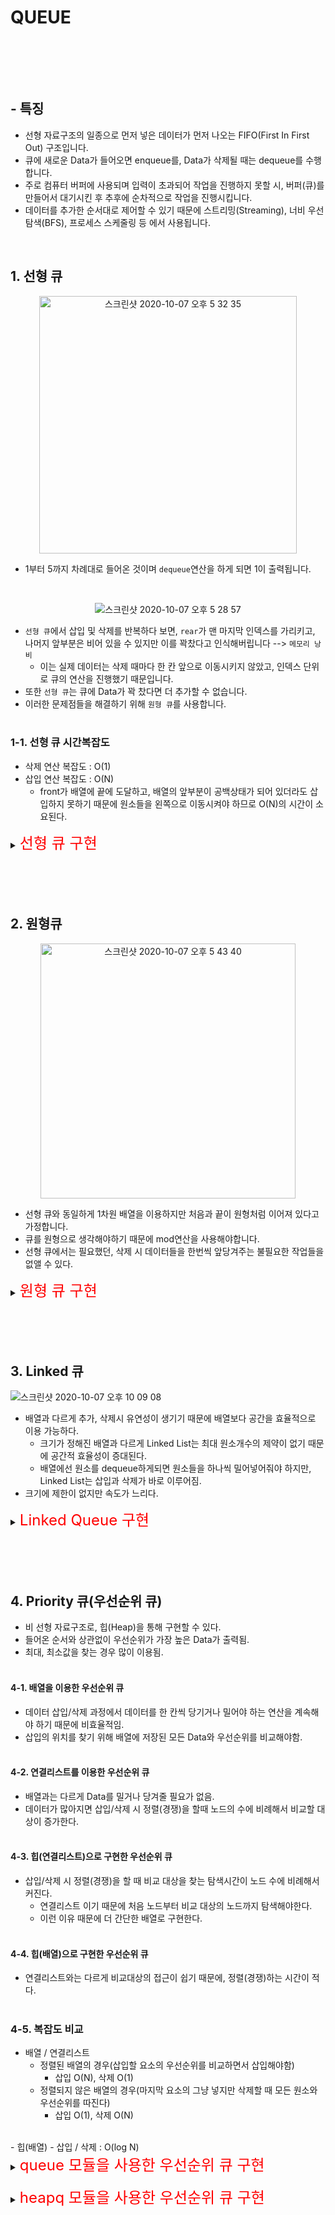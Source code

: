 # QUEUE
<br>



<br><br>

## - 특징 
- 선형 자료구조의 일종으로 먼저 넣은 데이터가 먼저 나오는 FIFO(First In First Out) 구조입니다.
- 큐에 새로운 Data가 들어오면 enqueue를, Data가 삭제될 때는 dequeue를 수행합니다.
- 주로 컴퓨터 버퍼에 사용되며 입력이 초과되어 작업을 진행하지 못할 시, 버퍼(큐)를 만들어서 대기시킨 후 추후에 순차적으로 작업을 진행시킵니다.
- 데이터를 추가한 순서대로 제어할 수 있기 때문에 스트리밍(Streaming), 너비 우선 탐색(BFS), 프로세스 스케줄링 등 에서 사용됩니다.

<br>

## 1. 선형 큐

<center>
<img width="412" alt="스크린샷 2020-10-07 오후 5 32 35" src="https://user-images.githubusercontent.com/56511253/95307034-1cd07300-08c3-11eb-9887-c93dd7cba5c0.png">
</center>

- 1부터 5까지 차례대로 들어온 것이며 `dequeue`연산을 하게 되면 1이 출력됩니다.
<br>

<center>

![스크린샷 2020-10-07 오후 5 28 57](https://user-images.githubusercontent.com/56511253/95306667-a9c6fc80-08c2-11eb-8e91-bd34fafd148e.png)
</center>


- `선형 큐`에서 삽입 및 삭제를 반복하다 보면, `rear`가 맨 마지막 인덱스를 가리키고, 나머지 앞부분은 비어 있을 수 있지만 이를 꽉찼다고 인식해버립니다 --> `메모리 낭비`
   - 이는 실제 데이터는 삭제 때마다 한 칸 앞으로 이동시키지 않았고, 인덱스 단위로 큐의 연산을 진행했기 때문입니다.
- 또한 `선형 큐`는 큐에 Data가 꽉 찼다면 더 추가할 수 없습니다.
- 이러한 문제점들을 해결하기 위해 `원형 큐`를 사용합니다.
<br><br>

### 1-1. 선형 큐 시간복잡도
- 삭제 연산 복잡도 : O(1)
    <br>
- 삽입 연산 복잡도 : O(N)
  - front가 배열에 끝에 도달하고, 배열의 앞부분이 공백상태가 되어 있더라도 삽입하지 못하기 때문에 원소들을 왼쪽으로 이동시켜야 하므로 O(N)의 시간이 소요된다.

<details>
<summary><font size = "5em" color = "red">선형 큐 구현</font></summary>
<div markdown = "1"><br>

<details>
<summary>list로 구현</summary>
<div markdown = "1"> 

- 파이썬에서 큐를 사용하는 가장 간단한 방법.
- list객체의 `pop(0)` 함수를 호출하면 첫 번째 데이터를 제거할 수 있음.
- `list.insert(0,value)` 를 통해 맨 앞에서 데이터를 삽입 가능.
- `pop(0)`과 `insert(0,value)`는 `O(N)`의 복잡도를 가지고 있기 때문에 성능이 좋지 않음.
  - 첫번째 데이터를 제거하면 모든 데이터를 앞으로 한칸씩 당겨와야 하기 때문.
- 따라서 보통 `collection` 모듈의 `deque`를 사용.
<br>

```python
queue = [1,2,3]

# push
queue.append(4)
queue.append(5)

print(queue)
>>[1,2,3,4,5]

# pop
queue.pop(0)
queue.pop(0)

print(queue)
>>[1,2,3]
``` 
<br><br></div></details>

<details>
<summary>deque로 구현</summary>
<div markdown = "1"> 

- deque의 `popleft()`와 `appendleft(value)` 는 모두 O(1)의 시간복잡도를 가지고 있음 -> list 대비 성능 향상.
- 하지만 내부적으로 `LinkedList` 를 사용하고 있기 때문에 i 번째 데이터에 접근하기 위해서는 `O(N)`의 복잡도가 발생.
```python
from collection import deque

deque = deque([1,2,3])
deque.append(4)
deque.appendleft(0)

print(deque)
>> deque([0, 1, 2, 3, 4])
 
deque.pop()
deque.popleft()

print(deque)
>> deque([1, 2, 3])
```
<br><br></div></details>

<details>
<summary>queue모듈로 구현</summary>
<div markdown = "1"> 

- `queue`모듈의 `Queue` Class 사용.
- 주로 멀티 쓰레드 환경에서 사용되며, 내부적으로 `Locking`을 지원하여 여러개의 쓰레드가 동시에 데이터를 추가하거나 삭제할 수 있음.
- `deque`와 다르게 방향성이 없음. 따라서 추가와 삭제가 하나의 메서드로 처리됨.
- 데이터를 추가하기 위해서는 `put(value)`, 삭제하기 위해서는 `get()`을 사용함.
- Data 추가 삭제는 `O(1)`, 데이터 접근은 `O(N)`의 복잡도를 가짐.


```python
from queue import Queue

que = Queue()
que.put(1)
que.put(2)
que.put(3)

print(que.get())
>> 1
print(que.get())
>> 2
print(que.get())
>> 3

```
- queue 모듈에서 제공하는 LifoQueue, PriorityQueue

```python
import queue
l_queue = queue.LifoQueue()
p_queue = queue.PriorityQueue()
```
<br><br></div></details>

<details>
<summary>Class로 구현</summary>
<div markdown = "1"> 

```python
class MyQueue:
    def __init__(self):
        self.queue = []
    
    def push(self,value):
        self.queue.append(value)
    
    def pop(self):
        if len(self.queue) == 0:
            return -1
        else:
            return self.queue.pop(0)
    
    def size(self):
        return len(self.queue)
    
    def front(self):
        return self.queue[0]
    
    def back(self):
        return self.queue[-1]

    def printQueue(self):
        print(self.queue)



if __name__ == "__main__":
    myqueue = MyQueue()
```
</div></details>
</div></details>
<br><br><br><br>


## 2. 원형큐
<center><img width="408" alt="스크린샷 2020-10-07 오후 5 43 40" src="https://user-images.githubusercontent.com/56511253/95308266-a59bde80-08c4-11eb-89f5-6134d1ff3b32.png"></center>

- 선형 큐와 동일하게 1차원 배열을 이용하지만 처음과 끝이 원형처럼 이어져 있다고 가정합니다.
- 큐를 원형으로 생각해야하기 때문에 mod연산을 사용해야합니다.
- 선형 큐에서는 필요했던, 삭제 시 데이터들을 한번씩 앞당겨주는 불필요한 작업들을 없앨 수 있다.

<details>
<summary><font size = "5em" color = "red">원형 큐 구현</font></summary>
<div markdown = "1"> 
<br><br>

1. Full 상태와 Empty상태를 구별하기 위해 원형 큐에서는 1개의 배열 공간이 낭비됨.
2. enqueue를 할 시, rear은 (rear + 1) % max를 통해 마지막 index에서 data가 추가가 되더라도 다시 0번째 index로 넘어옴. (dequeue도 동일)
    - isEmpty : rear와 front의 index가 동일할 시 빈 배열이라고 판별.
    - isFull  : rear에서 앞으로 index를 옮겼을 때, front와 동일한 index일 경우 1개의 남긴 배열공간을 침범하기 때문에 Full이라고 판별한다.
```python
class circularQueue:
    def __init__(self,max_size):
        self.rear = 0
        self.front = 0
        self.max = max_size
        self.que = [None for i in range(self.max)]

    def isEmpty(self):
        return True if self.rear == self.front else False
        
    def isFull(self):
        return True if (self.rear + 1) % self.max == self.front else False

    def enqueue(self,data):
        if self.isFull():
            print("is Full!! ")
        else:
            self.rear = (self.rear + 1) % self.max
            self.que[self.rear] = data

    def dequeue(self):
        if self.isEmpty():
            print("is Empty!!")
        else:
            self.front = (self.front + 1) % self.max
            return self.que[self.front]   

    def printQueue(self):
        front = self.front
        rear = (self.rear + 1) % self.max

        while (front + 1) % self.max != rear: 
            front = (front + 1) % self.max
            print(self.que[front],end='')
        print(" ")
if __name__ == "__main__":
    queue = circularQueue(5)
    for i in range(4):
        queue.enqueue(i)
        queue.printQueue()

    for i in range(4):
        queue.dequeue()
        queue.printQueue()
```
</div></details><br><br><br><br>

## 3. Linked 큐

![스크린샷 2020-10-07 오후 10 09 08](https://user-images.githubusercontent.com/56511253/95334957-ba3e9d80-08e9-11eb-9102-0186a88df88f.png)

- 배열과 다르게 추가, 삭제시 유연성이 생기기 때문에 배열보다 공간을 효율적으로 이용 가능하다.
  - 크기가 정해진 배열과 다르게 Linked List는 최대 원소개수의 제약이 없기 때문에 공간적 효율성이 증대된다.
  - 배열에선 원소를 dequeue하게되면 원소들을 하나씩 밀어넣어줘야 하지만, Linked List는 삽입과 삭제가 바로 이루어짐.  
- 크기에 제한이 없지만 속도가 느리다.

<details>
<summary><font size = "5em" color = "red">Linked Queue 구현</font></summary>
<div markdown = "1"> 
<br>

- 설계 과정
<br>

<img src = "https://user-images.githubusercontent.com/56511253/95335883-e1e23580-08ea-11eb-9bfe-5c4704353082.png" width = "30%" height = "30%">
<br><br>


- Linked List와 동일하게 Node를 구성.
- enqueue : rear가 가리키는 곳에 Data를 저장.
- dequeue : front가 가리키는 곳에있는 Data를 return 후, front는 다음에 있는 Node로 이동.
```python
class Node:
    def __init__(self,data):
        self.data = data
        self.next = None


class linkedQueue:
    def __init__(self):
        self.front = ''
        self.rear = ''
        self.qCount = 0

    def isEmpty(self):
        return True if self.front == '' else False  
    
    def qSize(self):
        return self.qCount

    def enqueue(self,data):
        node = Node(data)

        if self.front == '':
            self.front, self.rear = node, node
             
        else:
            self.rear.next = node
            self.rear = node
        self.qCount += 1

    def dequeue(self):
        front = self.front
        
        if front == '':
            print("Delete Error(Empty)!!")
            return 

        if self.front == self.rear:
            self.rear, self.front = '', ''
        else:
            self.front = self.front.next
            del front

        self.qCount -=1 

    def printQueue(self):
        front = self.front

        if front == '':
            print("Queue is Empty!!")
            return 
        
        print("Linked Queue : [",end = ' ')
        while front:
            print(front.data,end=' <- ')
            front = front.next
        print("x]")


if __name__ == "__main__":
    que = linkedQueue()

    while True:
        print("==========Linked Queue Test!!============")
        print("1. enqueue")
        print("2. dequeue")
        print("3. Queue size?")
        print("4. imEmpty?")
        print("5. printQueue")
        print("6. exit")

        n = int(input())

        if n == 1:
            data = int(input("Data 입력 : "))
            que.enqueue(data)
            que.printQueue()
        elif n == 2:
            que.dequeue()
            que.printQueue()
        elif n == 3:
            print("Queue size = ",que.qSize())
        elif n == 4:
            print("Empty? = ",que.isEmpty())
        elif n == 5:
            que.printQueue()
        elif n == 6:
            break
```
</div></details><br><br><br><br>

## 4. Priority 큐(우선순위 큐)

- 비 선형 자료구조로, 힙(Heap)을 통해 구현할 수 있다.
- 들어온 순서와 상관없이 우선순위가 가장 높은 Data가 출력됨.
- 최대, 최소값을 찾는 경우 많이 이용됨.
<br><br>

#### 4-1. 배열을 이용한 우선순위 큐
- 데이터 삽입/삭제 과정에서 데이터를 한 칸씩 당기거나 밀어야 하는 연산을 계속해야 하기 때문에 비효율적임.
- 삽입의 위치를 찾기 위해 배열에 저장된 모든 Data와 우선순위를 비교해야함.
<br><br>

#### 4-2. 연결리스트를 이용한 우선순위 큐
- 배열과는 다르게 Data를 밀거나 당겨줄 필요가 없음.
- 데이터가 많아지면 삽입/삭제 시 정렬(경쟁)을 할때 노드의 수에 비례해서 비교할 대상이 증가한다.
<br><br>

#### 4-3. 힙(연결리스트)으로 구현한 우선순위 큐
- 삽입/삭제 시 정렬(경쟁)을 할 때 비교 대상을 찾는 탐색시간이 노드 수에 비례해서 커진다.
  - 연결리스트 이기 때문에 처음 노드부터 비교 대상의 노드까지 탐색해야한다.
  - 이런 이유 때문에 더 간단한 배열로 구현한다.
<br><br>

#### 4-4. 힙(배열)으로 구현한 우선순위 큐
- 연결리스트와는 다르게 비교대상의 접근이 쉽기 때문에, 정렬(경쟁)하는 시간이 적다.
<br><br>

### 4-5. 복잡도 비교
- 배열 / 연결리스트
  - 정렬된 배열의 경우(삽입할 요소의 우선순위를 비교하면서 삽입해야함)
    - 삽입 O(N), 삭제 O(1)
  - 정렬되지 않은 배열의 경우(마지막 요소의 그냥 넣지만 삭제할 때 모든 원소와 우선순위를 따진다)
    - 삽입 O(1), 삭제 O(N)
<br>
- 힙(배열)
  - 삽입 / 삭제 : O(log N)  

<details>
<summary><font size = "5em" color = "red">queue 모듈을 사용한 우선순위 큐 구현</font></summary>
<div markdown = "1"> 
<br>

```python
from queue import PriorityQueue

# 우선순위 큐는 인덱스로 접근이 불가능하고, iterable하지 않기 때문에 for 문에서 iter로도 원소에 접근 불가능.
que = PriorityQueue()

que.put(4)
que.put(1)
que.put(7)
que.put(3)

print(que.get())
>> 1 
# 우선순위를 정해주지 않을 시 오름차순으로 return 


que.put((3,1))
que.put((5,2))
que.put((1,0))

print(que.get()[1])
>> 0
# (우선순위, value) 형태의 튜플로 넣는다.
```
</div></details><br>

<details>
<summary><font size = "5em" color = "red">heapq 모듈을 사용한 우선순위 큐 구현</font></summary>
<div markdown = "1"> 

<br>
- heapq모듈을 사용해 list를 최소 heap으로하는 heap으로 만듬.
<br>

```python
import heapq

heap = []
heapq.heappush(heap,(2,"minju"))
heapq.heappush(heap,(6,"junza"))
heapq.heappush(heap,(1,"sangwoo"))

# queue모듈의 PriorityQueue와 동일하게 튜플형식으로 push
print(heap)
>> [(1, 'sangwoo'), (6, 'junza'), (2, 'minju')]

# 최소 heap이기 때문에 우선순위의 값이 가장 낮은 Data부터 뽑아온다.
print(heapq.heappop(heap))
>> (1, 'sangwoo')
```
</div></details>
